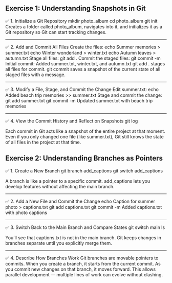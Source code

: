 
## Exercise 1:  Understanding Snapshots in Git
✅ 1. Initialize a Git Repository
mkdir photo_album
cd photo_album
git init
Creates a folder called photo_album, navigates into it, and initializes it as a Git repository so Git can start tracking changes.
________________________________________
✅ 2. Add and Commit All Files
Create the files:
echo Summer memories > summer.txt
echo Winter wonderland > winter.txt
echo Autumn leaves > autumn.txt
Stage all files:
git add .
Commit the staged files:
git commit -m Initial commit: Added summer.txt, winter.txt, and autumn.txt
git add . stages all files for commit.
git commit saves a snapshot of the current state of all staged files with a message.
________________________________________
✅ 3. Modify a File, Stage, and Commit the Change
Edit summer.txt:
echo Added beach trip memories >> summer.txt
Stage and commit the change:
git add summer.txt
git commit -m Updated summer.txt with beach trip memories
________________________________________
✅ 4. View the Commit History and Reflect on Snapshots
git log

Each commit in Git acts like a snapshot of the entire project at that moment. Even if you only changed one file (like summer.txt), Git still knows the state of all files in the project at that time.


## Exercise 2: Understanding Branches as Pointers
✅ 1. Create a New Branch
git branch add_captions
git switch add_captions

A branch is like a pointer to a specific commit. add_captions lets you develop features without affecting the main branch.
________________________________________
✅ 2. Add a New File and Commit the Change
echo Caption for summer photo > captions.txt
git add captions.txt
git commit -m Added captions.txt with photo captions
________________________________________
✅ 3. Switch Back to the Main Branch and Compare States
git switch main
ls

You’ll see that captions.txt is not in the main branch. Git keeps changes in branches separate until you explicitly merge them.
________________________________________
✅ 4. Describe How Branches Work
Git branches are movable pointers to commits.
When you create a branch, it starts from the current commit.
As you commit new changes on that branch, it moves forward. This allows parallel development — multiple lines of work can evolve without clashing.

